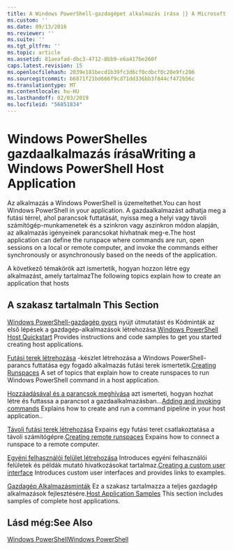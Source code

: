 ```yaml
---
title: A Windows PowerShell-gazdagépet alkalmazás írása |} A Microsoft Docs
ms.custom: ''
ms.date: 09/13/2016
ms.reviewer: ''
ms.suite: ''
ms.tgt_pltfrm: ''
ms.topic: article
ms.assetid: 81aeafad-dbc3-4712-8bb9-e6a417be260f
caps.latest.revision: 15
ms.openlocfilehash: 2039e181becd1b39fc3d6cf0cdbcf0c20e9fc206
ms.sourcegitcommit: b6871f21bd666f9cd71dd336bb3f844cf472b56c
ms.translationtype: MT
ms.contentlocale: hu-HU
ms.lasthandoff: 02/03/2019
ms.locfileid: "56851834"
---
```

# <a name="writing-a-windows-powershell-host-application"></a><span data-ttu-id="84e98-102">Windows PowerShelles gazdaalkalmazás írása</span><span class="sxs-lookup"><span data-stu-id="84e98-102">Writing a Windows PowerShell Host Application</span></span>

<span data-ttu-id="84e98-103">Az alkalmazás a Windows PowerShell is üzemeltethet.</span><span class="sxs-lookup"><span data-stu-id="84e98-103">You can host Windows PowerShell in your application.</span></span> <span data-ttu-id="84e98-104">A gazdaalkalmazást adhatja meg a futási térrel, ahol parancsok futtatását, nyissa meg a helyi vagy távoli számítógép-munkamenetek és a szinkron vagy aszinkron módon alapján, az alkalmazás igényeinek parancsokat hívhatnak meg-e.</span><span class="sxs-lookup"><span data-stu-id="84e98-104">The host application can define the runspace where commands are run, open sessions on a local or remote computer, and invoke the commands either synchronously or asynchronously based on the needs of the application.</span></span>

<span data-ttu-id="84e98-105">A következő témakörök azt ismertetik, hogyan hozzon létre egy alkalmazást, amely tartalmaz</span><span class="sxs-lookup"><span data-stu-id="84e98-105">The following topics explain how to create an application that hosts</span></span>

## <a name="in-this-section"></a><span data-ttu-id="84e98-106">A szakasz tartalma</span><span class="sxs-lookup"><span data-stu-id="84e98-106">In This Section</span></span>

<span data-ttu-id="84e98-107">[Windows PowerShell-gazdagép gyors](./windows-powershell-host-quickstart.md) nyújt útmutatást és Kódminták az első lépések a gazdagép-alkalmazások létrehozása.</span><span class="sxs-lookup"><span data-stu-id="84e98-107">[Windows PowerShell Host Quickstart](./windows-powershell-host-quickstart.md) Provides instructions and code samples to get you started creating host applications.</span></span>

<span data-ttu-id="84e98-108">[Futási terek létrehozása](./creating-runspaces.md) -készlet létrehozása a Windows PowerShell-parancs futtatása egy fogadó alkalmazás futási terek ismertetik.</span><span class="sxs-lookup"><span data-stu-id="84e98-108">[Creating Runspaces](./creating-runspaces.md) A set of topics that explain how to create runspaces to run Windows PowerShell command in a host application.</span></span>

<span data-ttu-id="84e98-109">[Hozzáadásával és a parancsok meghívása](./adding-and-invoking-commands.md) azt ismerteti, hogyan hozhat létre és futtassa a parancsot a gazdaalkalmazásban...</span><span class="sxs-lookup"><span data-stu-id="84e98-109">[Adding and invoking commands](./adding-and-invoking-commands.md) Explains how to create and run a command pipeline in your host application..</span></span>

<span data-ttu-id="84e98-110">[Távoli futási terek létrehozása](./creating-remote-runspaces.md) Expains egy futási teret csatlakoztatása a távoli számítógépre.</span><span class="sxs-lookup"><span data-stu-id="84e98-110">[Creating remote runspaces](./creating-remote-runspaces.md) Expains how to connect a runspace to a remote computer.</span></span>

<span data-ttu-id="84e98-111">[Egyéni felhasználói felület létrehozása](./creating-a-custom-user-interface.md) Introduces egyéni felhasználói felületek és példák mutató hivatkozásokat tartalmaz.</span><span class="sxs-lookup"><span data-stu-id="84e98-111">[Creating a custom user interface](./creating-a-custom-user-interface.md) Introduces custom user interfaces and provides links to examples.</span></span>

<span data-ttu-id="84e98-112">[Gazdagép Alkalmazásminták](./host-application-samples.md) Ez a szakasz tartalmazza a teljes gazdagép alkalmazások fejlesztésére.</span><span class="sxs-lookup"><span data-stu-id="84e98-112">[Host Application Samples](./host-application-samples.md) This section includes samples of complete host applications.</span></span>

## <a name="see-also"></a><span data-ttu-id="84e98-113">Lásd még:</span><span class="sxs-lookup"><span data-stu-id="84e98-113">See Also</span></span>

[<span data-ttu-id="84e98-114">Windows PowerShell</span><span class="sxs-lookup"><span data-stu-id="84e98-114">Windows PowerShell</span></span>](http://msdn.microsoft.com/en-us/b41a2af3-aec1-402d-8e18-c2c26be461ff)